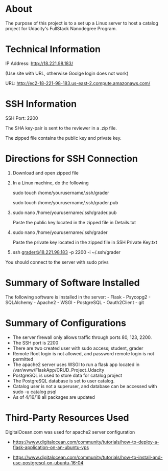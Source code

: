 # About
The purpose of this project is to a set up a Linux server to host
a catalog project for Udacity's FullStack Nanodegree Program.

# Technical Information
IP Address: http://18.221.98.183/

(Use site with URL, otherwise Goolge login does not work)

URL: http://ec2-18-221-98-183.us-east-2.compute.amazonaws.com/

# SSH Information
SSH Port: 2200

The SHA key-pair is sent to the reviewer in a .zip file.

The zipped file contains the public key and private key.

# Directions for SSH Connection

1. Download and open zipped file

2. In a Linux machine, do the following

   sudo touch /home/yourusername/.ssh/grader
   
   sudo touch /home/yourusername/.ssh/grader.pub

3. sudo nano /home/yourusername/.ssh/grader.pub

   Paste the public key located in the zipped file in Details.txt

4. sudo nano /home/yourusername/.ssh/grader

   Paste the private key located in the zipped file in SSH Private Key.txt

5. ssh grader@18.221.98.183 -p 2200 -i ~/.ssh/grader

You should connect to the server with sudo privs

# Summary of Software Installed

The following software is installed in the server:
    - Flask
    - Psycopg2
    - SQLAlchemy
    - Apache2
    - WSGI
    - PostgreSQL
    - Oauth2Client
    - git

# Summary of Configurations

- The server firewall only allows traffic through ports 80, 123, 2200.
- The SSH port is 2200
- There are two created user with sudo access; student, grader
- Remote Root login is not allowed, and password remote login is not permitted
- The apache2 server uses WSGI to run a flask app located in /var/www/FlaskApp/CRUD_Project_Udacity
- PostgreSQL is used to store data for catalog project
- The PostgreSQL database is set to user catalog.
- Catalog user is not a superuser, and database can be accessed with sudo -u catalog psql
- As of 4/16/18 all packages are updated

#  Third-Party Resources Used
  DigitalOcean.com was used for apache2 server configuration 

- https://www.digitalocean.com/community/tutorials/how-to-deploy-a-flask-application-on-an-ubuntu-vps

- https://www.digitalocean.com/community/tutorials/how-to-install-and-use-postgresql-on-ubuntu-16-04
